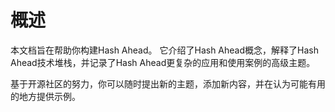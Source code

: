 # 概述

本文档旨在帮助你构建Hash Ahead。 它介绍了Hash Ahead概念，解释了Hash Ahead技术堆栈，并记录了Hash Ahead更复杂的应用和使用案例的高级主题。

基于开源社区的努力，你可以随时提出新的主题，添加新内容，并在认为可能有用的地方提供示例。
